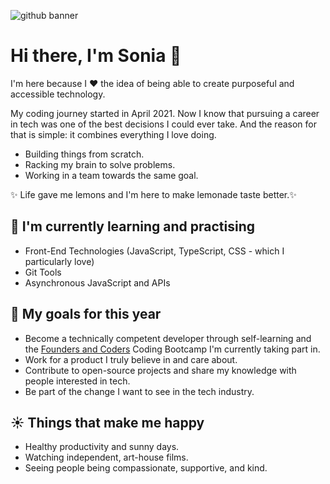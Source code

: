 ![github banner](https://user-images.githubusercontent.com/82713219/150999363-18a57d26-accd-4c2f-b33e-94f053570b17.jpeg)
# Hi there, I'm Sonia 🍋
I'm here because I ❤️ the idea of being able to create purposeful and accessible technology.

My coding journey started in April 2021. Now I know that pursuing a career in tech was one of the best decisions I could ever take.
And the reason for that is simple: it combines everything I love doing.
- Building things from scratch. 
- Racking my brain to solve problems.
- Working in a team towards the same goal.  

✨ Life gave me lemons and I'm here to make lemonade taste better.✨

## 🌱 I'm currently learning and practising 
- Front-End Technologies (JavaScript, TypeScript, CSS - which I particularly love)
- Git Tools
- Asynchronous JavaScript and APIs

## 🔭 My goals for this year
- Become a technically competent developer through self-learning and the [Founders and Coders](https://www.foundersandcoders.com/) Coding Bootcamp I'm currently taking part in.
- Work for a product I truly believe in and care about.
- Contribute to open-source projects and share my knowledge with people interested in tech.
- Be part of the change I want to see in the tech industry.

## ☀️ Things that make me happy 
- Healthy productivity and sunny days. 
- Watching independent, art-house films.
- Seeing people being compassionate, supportive, and kind. 

<!--
**sonianb/sonianb** is a ✨ _special_ ✨ repository because its `README.md` (this file) appears on your GitHub profile.

Here are some ideas to get you started:

- 🔭 I’m currently working on ...
- 🌱 I’m currently learning ...
- 👯 I’m looking to collaborate on ...
- 🤔 I’m looking for help with ...
- 💬 Ask me about ...
- 📫 How to reach me: ...
- 😄 Pronouns: ...
- ⚡ Fun fact: ...
-->
